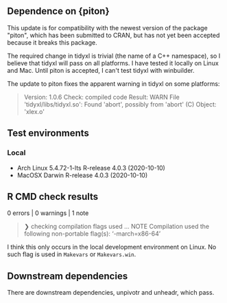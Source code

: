 ## Dependence on {piton}

This update is for compatibility with the newest version of the package "piton",
which has been submitted to CRAN, but has not yet been accepted because it
breaks this package.

The required change in tidyxl is trivial (the name of a C++
namespace), so I believe that tidyxl will pass on all platforms.  I have
tested it locally on Linux and Mac.  Until piton is accepted, I can't test
tidyxl with winbuilder.

The update to piton fixes the apparent warning in tidyxl on some platforms:

> Version: 1.0.6
> Check: compiled code
> Result: WARN
>     File 'tidyxl/libs/tidyxl.so':
>      Found 'abort', possibly from 'abort' (C)
>      Object: 'xlex.o'

## Test environments

### Local
* Arch Linux 5.4.72-1-lts            R-release 4.0.3 (2020-10-10)
* MacOSX Darwin                      R-release 4.0.3 (2020-10-10)

## R CMD check results
0 errors | 0 warnings | 1 note

> ❯ checking compilation flags used ... NOTE
>   Compilation used the following non-portable flag(s):
>    ‘-march=x86-64’

I think this only occurs in the local development environment on Linux.  No such
flag is used in `Makevars` or `Makevars.win`.

## Downstream dependencies

There are downstream dependencies, unpivotr and unheadr, which pass.
